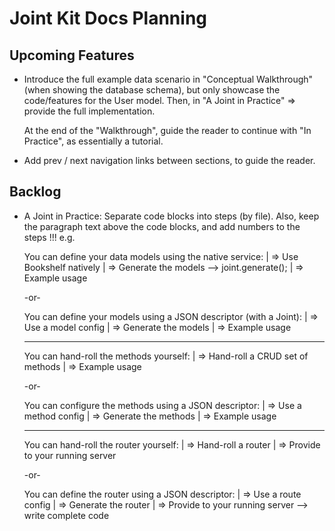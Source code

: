 # Joint Kit Docs Planning


## Upcoming Features

* Introduce the full example data scenario in "Conceptual Walkthrough" (when
  showing the database schema), but only showcase the code/features for
  the User model. Then, in "A Joint in Practice" => provide the full implementation.

  At the end of the "Walkthrough", guide the reader to continue with "In Practice",
  as essentially a tutorial.

* Add prev / next navigation links between sections, to guide the reader.

## Backlog

* A Joint in Practice: Separate code blocks into steps (by file).
  Also, keep the paragraph text above the code blocks, and add numbers to the steps !!!
  e.g.

  You can define your data models using the native service:
  | => Use Bookshelf natively
  | => Generate the models --> joint.generate();
  | => Example usage

  -or-

  You can define your models using a JSON descriptor (with a Joint):
  | => Use a model config
  | => Generate the models
  | => Example usage

  -------------------------

  You can hand-roll the methods yourself:
  | => Hand-roll a CRUD set of methods
  | => Example usage

  -or-

  You can configure the methods using a JSON descriptor:
  | => Use a method config
  | => Generate the methods
  | => Example usage

  -------------------------

  You can hand-roll the router yourself:
  | => Hand-roll a router
  | => Provide to your running server

  -or-

  You can define the router using a JSON descriptor:
  | => Use a route config
  | => Generate the router
  | => Provide to your running server --> write complete code
